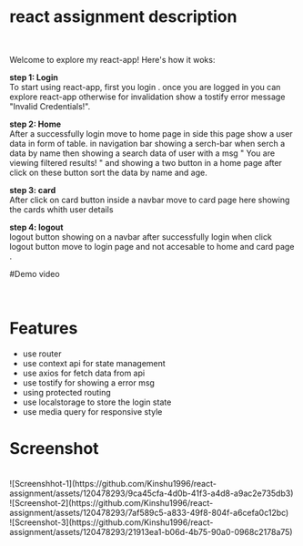 # react assignment description

<br />

Welcome to explore my react-app! Here's how it woks:

<b> step 1: Login </b><br />
To start using react-app, first you login . once you are logged in you can explore react-app otherwise for invalidation show a tostify error message "Invalid Credentials!".

<b>step 2: Home </b><br />
After a successfully login move to home page in side this page show a user data in form of table.
in navigation bar showing a serch-bar when serch a data by name then showing a search data of user with a msg " You are viewing filtered results! " and showing a two button in a home page after click on these button sort the data by name and age.

<b> step 3: card</b><br />
After click on card button inside a navbar move to card page here showing the cards whith user details

<b>step 4: logout</b><br />
logout button showing on a navbar after successfully login when click logout button move to login page and not accesable to home and card page .

#Demo video




<br />


# Features

* use router
* use context api for state management
* use axios for fetch data from api
* use tostify for showing a error msg
* using protected routing
* use localstorage to store the login state
* use media query for responsive style

# Screenshot
<br />
![Screenshhot-1](https://github.com/Kinshu1996/react-assignment/assets/120478293/9ca45cfa-4d0b-41f3-a4d8-a9ac2e735db3)
<br/>
![Screenshot-2](https://github.com/Kinshu1996/react-assignment/assets/120478293/7af589c5-a833-49f8-804f-a6cefa0c12bc)
<br />
![Screenshot-3](https://github.com/Kinshu1996/react-assignment/assets/120478293/21913ea1-b06d-4b75-90a0-0968c2178a75)





